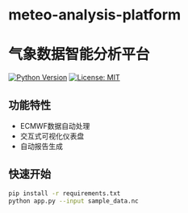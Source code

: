 # meteo-analysis-platform
# 气象数据智能分析平台

[![Python Version](https://img.shields.io/badge/python-3.8%2B-blue)](https://python.org)
[![License: MIT](https://img.shields.io/badge/License-MIT-yellow.svg)](LICENSE)

## 功能特性
- ECMWF数据自动处理
- 交互式可视化仪表盘
- 自动报告生成

## 快速开始
```bash
pip install -r requirements.txt
python app.py --input sample_data.nc
